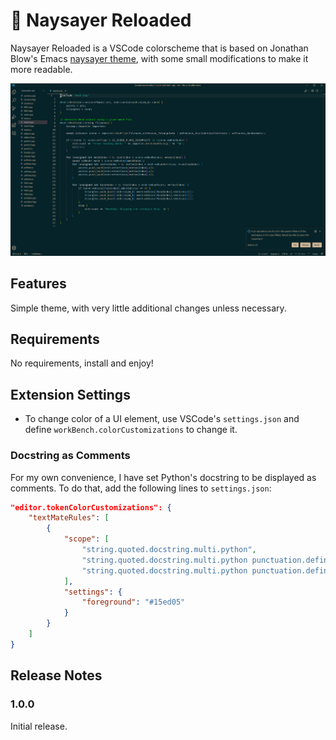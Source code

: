 # 🙊 Naysayer Reloaded
Naysayer Reloaded is a VSCode colorscheme that is based on Jonathan Blow's Emacs [naysayer theme](https://youtu.be/HkVSTjWZXIU?t=3902), with some small modifications to make it more readable.

![Preview](./assets/preview.png)

## Features
Simple theme, with very little additional changes unless necessary.

## Requirements
No requirements, install and enjoy!

## Extension Settings
- To change color of a UI element, use VSCode's `settings.json` and define `workBench.colorCustomizations` to change it.

### Docstring as Comments
For my own convenience, I have set Python's docstring to be displayed as comments. To do that, add the following lines to `settings.json`:
```json
"editor.tokenColorCustomizations": {
    "textMateRules": [
        {
            "scope": [
                "string.quoted.docstring.multi.python",
                "string.quoted.docstring.multi.python punctuation.definition.string.begin.python",
                "string.quoted.docstring.multi.python punctuation.definition.string.end.python"
            ],
            "settings": {
                "foreground": "#15ed05"
            }
        }
    ]
}
```

## Release Notes
### 1.0.0
Initial release.
